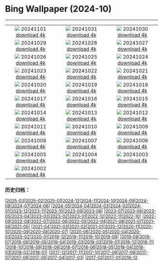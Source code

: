 # Bing Wallpaper (2024-10)
**************
| | | |
| :----: | :----: | :----: |
| ![](https://www.bing.com/th?id=OHR.HauntedEdinburgh_ROW5659836156_1920x1080.jpg) 20241101 [download 4k](https://www.bing.com/th?id=OHR.HauntedEdinburgh_ROW5659836156_UHD.jpg) | ![](https://www.bing.com/th?id=OHR.ValleAostaGranParadiso_ROW5529148067_1920x1080.jpg) 20241031 [download 4k](https://www.bing.com/th?id=OHR.ValleAostaGranParadiso_ROW5529148067_UHD.jpg) | ![](https://www.bing.com/th?id=OHR.GreatOwl_ROW5336296654_1920x1080.jpg) 20241030 [download 4k](https://www.bing.com/th?id=OHR.GreatOwl_ROW5336296654_UHD.jpg) |
| ![](https://www.bing.com/th?id=OHR.PumpkinMist_ROW0565251733_1920x1080.jpg) 20241029 [download 4k](https://www.bing.com/th?id=OHR.PumpkinMist_ROW0565251733_UHD.jpg) | ![](https://www.bing.com/th?id=OHR.PolarBearHug_ROW4148039931_1920x1080.jpg) 20241028 [download 4k](https://www.bing.com/th?id=OHR.PolarBearHug_ROW4148039931_UHD.jpg) | ![](https://www.bing.com/th?id=OHR.GhostForest_ROW3674085851_1920x1080.jpg) 20241027 [download 4k](https://www.bing.com/th?id=OHR.GhostForest_ROW3674085851_UHD.jpg) |
| ![](https://www.bing.com/th?id=OHR.MontBlancMassif_ROW3509551140_1920x1080.jpg) 20241026 [download 4k](https://www.bing.com/th?id=OHR.MontBlancMassif_ROW3509551140_UHD.jpg) | ![](https://www.bing.com/th?id=OHR.BodieCalifornia_ROW2634514963_1920x1080.jpg) 20241025 [download 4k](https://www.bing.com/th?id=OHR.BodieCalifornia_ROW2634514963_UHD.jpg) | ![](https://www.bing.com/th?id=OHR.MadameSherriCastle_ROW2980735079_1920x1080.jpg) 20241024 [download 4k](https://www.bing.com/th?id=OHR.MadameSherriCastle_ROW2980735079_UHD.jpg) |
| ![](https://www.bing.com/th?id=OHR.MonsterDoor_ROW2254969406_1920x1080.jpg) 20241023 [download 4k](https://www.bing.com/th?id=OHR.MonsterDoor_ROW2254969406_UHD.jpg) | ![](https://www.bing.com/th?id=OHR.AutumnCypress_ROW2544482735_1920x1080.jpg) 20241022 [download 4k](https://www.bing.com/th?id=OHR.AutumnCypress_ROW2544482735_UHD.jpg) | ![](https://www.bing.com/th?id=OHR.SmilingSloth_ROW2407860543_1920x1080.jpg) 20241021 [download 4k](https://www.bing.com/th?id=OHR.SmilingSloth_ROW2407860543_UHD.jpg) |
| ![](https://www.bing.com/th?id=OHR.DenderaTemple_ROW1565970744_1920x1080.jpg) 20241020 [download 4k](https://www.bing.com/th?id=OHR.DenderaTemple_ROW1565970744_UHD.jpg) | ![](https://www.bing.com/th?id=OHR.CentralParkAutumn_ROW2004726043_1920x1080.jpg) 20241019 [download 4k](https://www.bing.com/th?id=OHR.CentralParkAutumn_ROW2004726043_UHD.jpg) | ![](https://www.bing.com/th?id=OHR.KochiaJapan_ROW2709910683_1920x1080.jpg) 20241018 [download 4k](https://www.bing.com/th?id=OHR.KochiaJapan_ROW2709910683_UHD.jpg) |
| ![](https://www.bing.com/th?id=OHR.FossilsDorset_ROW2405674098_1920x1080.jpg) 20241017 [download 4k](https://www.bing.com/th?id=OHR.FossilsDorset_ROW2405674098_UHD.jpg) | ![](https://www.bing.com/th?id=OHR.MaraMigration_ROW5831345808_1920x1080.jpg) 20241016 [download 4k](https://www.bing.com/th?id=OHR.MaraMigration_ROW5831345808_UHD.jpg) | ![](https://www.bing.com/th?id=OHR.CocoBeach_ROW1563343376_1920x1080.jpg) 20241015 [download 4k](https://www.bing.com/th?id=OHR.CocoBeach_ROW1563343376_UHD.jpg) |
| ![](https://www.bing.com/th?id=OHR.AlcazarSeville_ROW0922888067_1920x1080.jpg) 20241014 [download 4k](https://www.bing.com/th?id=OHR.AlcazarSeville_ROW0922888067_UHD.jpg) | ![](https://www.bing.com/th?id=OHR.QuebecDuck_ROW0409459903_1920x1080.jpg) 20241013 [download 4k](https://www.bing.com/th?id=OHR.QuebecDuck_ROW0409459903_UHD.jpg) | ![](https://www.bing.com/th?id=OHR.CelticColours_ROW3861704608_1920x1080.jpg) 20241012 [download 4k](https://www.bing.com/th?id=OHR.CelticColours_ROW3861704608_UHD.jpg) |
| ![](https://www.bing.com/th?id=OHR.SoranoItaly_ROW9659332544_1920x1080.jpg) 20241011 [download 4k](https://www.bing.com/th?id=OHR.SoranoItaly_ROW9659332544_UHD.jpg) | ![](https://www.bing.com/th?id=OHR.AspensColorado_ROW9309949443_1920x1080.jpg) 20241010 [download 4k](https://www.bing.com/th?id=OHR.AspensColorado_ROW9309949443_UHD.jpg) | ![](https://www.bing.com/th?id=OHR.MototiOctopus_ROW8930489347_1920x1080.jpg) 20241009 [download 4k](https://www.bing.com/th?id=OHR.MototiOctopus_ROW8930489347_UHD.jpg) |
| ![](https://www.bing.com/th?id=OHR.BoraPapeete_ROW2749253003_1920x1080.jpg) 20241008 [download 4k](https://www.bing.com/th?id=OHR.BoraPapeete_ROW2749253003_UHD.jpg) | ![](https://www.bing.com/th?id=OHR.CoyoteGulch_ROW8299172913_1920x1080.jpg) 20241007 [download 4k](https://www.bing.com/th?id=OHR.CoyoteGulch_ROW8299172913_UHD.jpg) | ![](https://www.bing.com/th?id=OHR.ElephantTeacher_ROW8011424345_1920x1080.jpg) 20241006 [download 4k](https://www.bing.com/th?id=OHR.ElephantTeacher_ROW8011424345_UHD.jpg) |
| ![](https://www.bing.com/th?id=OHR.EuropaMoon_ROW7675171022_1920x1080.jpg) 20241005 [download 4k](https://www.bing.com/th?id=OHR.EuropaMoon_ROW7675171022_UHD.jpg) | ![](https://www.bing.com/th?id=OHR.TajMahalReflection_ROW8732180669_1920x1080.jpg) 20241004 [download 4k](https://www.bing.com/th?id=OHR.TajMahalReflection_ROW8732180669_UHD.jpg) | ![](https://www.bing.com/th?id=OHR.WindRiverAlaska_ROW8103793021_1920x1080.jpg) 20241003 [download 4k](https://www.bing.com/th?id=OHR.WindRiverAlaska_ROW8103793021_UHD.jpg) |
| ![](https://www.bing.com/th?id=OHR.HalfDomeYosemite_ROW8093920979_1920x1080.jpg) 20241002 [download 4k](https://www.bing.com/th?id=OHR.HalfDomeYosemite_ROW8093920979_UHD.jpg) |  |  |

### 历史归档：

|[2025-03](bing/2025-03/2025-03.md)|[2025-02](bing/2025-02/2025-02.md)|[2025-01](bing/2025-01/2025-01.md)|[2024-12](bing/2024-12/2024-12.md)|[2024-11](bing/2024-11/2024-11.md)|[2024-10](bing/2024-10/2024-10.md)|[2024-09](bing/2024-09/2024-09.md)|[2024-08](bing/2024-08/2024-08.md)|[2024-07](bing/2024-07/2024-07.md)|[2024-06](bing/2024-06/2024-06.md)|
|[2024-05](bing/2024-05/2024-05.md)|[2024-04](bing/2024-04/2024-04.md)|[2024-03](bing/2024-03/2024-03.md)|[2024-02](bing/2024-02/2024-02.md)|[2024-01](bing/2024-01/2024-01.md)|[2023-12](bing/2023-12/2023-12.md)|[2023-11](bing/2023-11/2023-11.md)|[2023-10](bing/2023-10/2023-10.md)|[2023-09](bing/2023-09/2023-09.md)|[2023-08](bing/2023-08/2023-08.md)|
|[2023-07](bing/2023-07/2023-07.md)|[2023-06](bing/2023-06/2023-06.md)|[2023-05](bing/2023-05/2023-05.md)|[2023-04](bing/2023-04/2023-04.md)|[2023-03](bing/2023-03/2023-03.md)|[2023-02](bing/2023-02/2023-02.md)|[2023-01](bing/2023-01/2023-01.md)|[2022-12](bing/2022-12/2022-12.md)|[2022-11](bing/2022-11/2022-11.md)|[2022-10](bing/2022-10/2022-10.md)|
|[2022-09](bing/2022-09/2022-09.md)|[2022-08](bing/2022-08/2022-08.md)|[2022-07](bing/2022-07/2022-07.md)|[2022-06](bing/2022-06/2022-06.md)|[2022-05](bing/2022-05/2022-05.md)|[2022-04](bing/2022-04/2022-04.md)|[2021-08](bing/2021-08/2021-08.md)|[2021-07](bing/2021-07/2021-07.md)|[2021-06](bing/2021-06/2021-06.md)|[2021-05](bing/2021-05/2021-05.md)|
|[2021-04](bing/2021-04/2021-04.md)|[2021-03](bing/2021-03/2021-03.md)|[2021-02](bing/2021-02/2021-02.md)|[2021-01](bing/2021-01/2021-01.md)|[2020-12](bing/2020-12/2020-12.md)|[2020-11](bing/2020-11/2020-11.md)|[2020-10](bing/2020-10/2020-10.md)|[2020-09](bing/2020-09/2020-09.md)|[2020-08](bing/2020-08/2020-08.md)|[2020-07](bing/2020-07/2020-07.md)|
|[2020-06](bing/2020-06/2020-06.md)|[2020-05](bing/2020-05/2020-05.md)|[2020-04](bing/2020-04/2020-04.md)|[2020-03](bing/2020-03/2020-03.md)|[2020-02](bing/2020-02/2020-02.md)|[2020-01](bing/2020-01/2020-01.md)|[2019-12](bing/2019-12/2019-12.md)|[2019-11](bing/2019-11/2019-11.md)|[2019-10](bing/2019-10/2019-10.md)|[2019-09](bing/2019-09/2019-09.md)|
|[2019-08](bing/2019-08/2019-08.md)|[2019-07](bing/2019-07/2019-07.md)|[2019-06](bing/2019-06/2019-06.md)|[2019-05](bing/2019-05/2019-05.md)|[2019-04](bing/2019-04/2019-04.md)|[2019-03](bing/2019-03/2019-03.md)|[2019-02](bing/2019-02/2019-02.md)|[2019-01](bing/2019-01/2019-01.md)|[2018-12](bing/2018-12/2018-12.md)|[2018-11](bing/2018-11/2018-11.md)|
|[2018-10](bing/2018-10/2018-10.md)|[2018-09](bing/2018-09/2018-09.md)|[2018-08](bing/2018-08/2018-08.md)|[2018-07](bing/2018-07/2018-07.md)|[2018-06](bing/2018-06/2018-06.md)|[2018-05](bing/2018-05/2018-05.md)|[2018-04](bing/2018-04/2018-04.md)|[2018-03](bing/2018-03/2018-03.md)|[2018-02](bing/2018-02/2018-02.md)|[2018-01](bing/2018-01/2018-01.md)|
|[2017-12](bing/2017-12/2017-12.md)|[2017-11](bing/2017-11/2017-11.md)|[2017-10](bing/2017-10/2017-10.md)|[2017-09](bing/2017-09/2017-09.md)|[2017-08](bing/2017-08/2017-08.md)|[2017-07](bing/2017-07/2017-07.md)|[2017-06](bing/2017-06/2017-06.md)|[2017-05](bing/2017-05/2017-05.md)|[2017-04](bing/2017-04/2017-04.md)|[2017-03](bing/2017-03/2017-03.md)|
|[2017-02](bing/2017-02/2017-02.md)|[2017-01](bing/2017-01/2017-01.md)|[2016-12](bing/2016-12/2016-12.md)